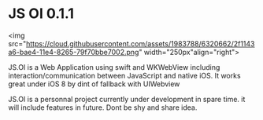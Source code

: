 # JS OI 0.1.1

<img src="https://cloud.githubusercontent.com/assets/1983788/6320662/2f1143a6-bae4-11e4-8265-79f70bbe7002.png" width="250px"align="right">

JS.OI is a Web Application using swift and WKWebView including interaction/communication between JavaScript and native iOS. 
It works great under iOS 8 by dint of fallback with UIWebview

JS.OI is a personnal project currently under development in spare time. it will include features in future. Dont be shy and share idea.  
  
<br/><br/>

<!-- ## Getting started

The simplest usable JS.IO app use pod components. 
We do however recommend reading the rest of the getting started guide below to get acquainted with the general workflow.

#### Requirements

1. open project in your terminal
2. run `sudo gem install cocoapods` if needed

#### Building JS.IO

1. Run `Pod install` to install dependencies.
2. open js.oi.xcworkspace
3. Run your application in xcode. -->
